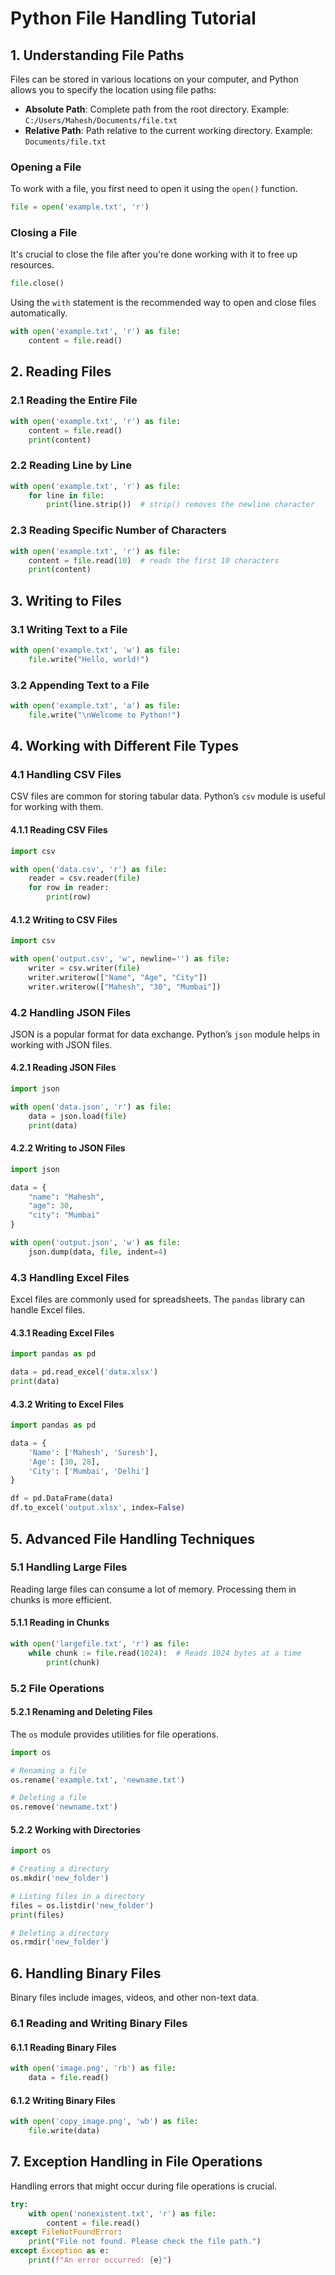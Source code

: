 
# Python File Handling Tutorial

## 1. Understanding File Paths

Files can be stored in various locations on your computer, and Python allows you to specify the location using file paths:

- **Absolute Path**: Complete path from the root directory. Example: `C:/Users/Mahesh/Documents/file.txt`
- **Relative Path**: Path relative to the current working directory. Example: `Documents/file.txt`

### Opening a File

To work with a file, you first need to open it using the `open()` function.

```python
file = open('example.txt', 'r')
```

### Closing a File

It's crucial to close the file after you're done working with it to free up resources.

```python
file.close()
```

Using the `with` statement is the recommended way to open and close files automatically.

```python
with open('example.txt', 'r') as file:
    content = file.read()
```

## 2. Reading Files

### 2.1 Reading the Entire File

```python
with open('example.txt', 'r') as file:
    content = file.read()
    print(content)
```

### 2.2 Reading Line by Line

```python
with open('example.txt', 'r') as file:
    for line in file:
        print(line.strip())  # strip() removes the newline character
```

### 2.3 Reading Specific Number of Characters

```python
with open('example.txt', 'r') as file:
    content = file.read(10)  # reads the first 10 characters
    print(content)
```

## 3. Writing to Files

### 3.1 Writing Text to a File

```python
with open('example.txt', 'w') as file:
    file.write("Hello, world!")
```

### 3.2 Appending Text to a File

```python
with open('example.txt', 'a') as file:
    file.write("\nWelcome to Python!")
```

## 4. Working with Different File Types

### 4.1 Handling CSV Files

CSV files are common for storing tabular data. Python’s `csv` module is useful for working with them.

#### 4.1.1 Reading CSV Files

```python
import csv

with open('data.csv', 'r') as file:
    reader = csv.reader(file)
    for row in reader:
        print(row)
```

#### 4.1.2 Writing to CSV Files

```python
import csv

with open('output.csv', 'w', newline='') as file:
    writer = csv.writer(file)
    writer.writerow(["Name", "Age", "City"])
    writer.writerow(["Mahesh", "30", "Mumbai"])
```

### 4.2 Handling JSON Files

JSON is a popular format for data exchange. Python’s `json` module helps in working with JSON files.

#### 4.2.1 Reading JSON Files

```python
import json

with open('data.json', 'r') as file:
    data = json.load(file)
    print(data)
```

#### 4.2.2 Writing to JSON Files

```python
import json

data = {
    "name": "Mahesh",
    "age": 30,
    "city": "Mumbai"
}

with open('output.json', 'w') as file:
    json.dump(data, file, indent=4)
```

### 4.3 Handling Excel Files

Excel files are commonly used for spreadsheets. The `pandas` library can handle Excel files.

#### 4.3.1 Reading Excel Files

```python
import pandas as pd

data = pd.read_excel('data.xlsx')
print(data)
```

#### 4.3.2 Writing to Excel Files

```python
import pandas as pd

data = {
    'Name': ['Mahesh', 'Suresh'],
    'Age': [30, 28],
    'City': ['Mumbai', 'Delhi']
}

df = pd.DataFrame(data)
df.to_excel('output.xlsx', index=False)
```

## 5. Advanced File Handling Techniques

### 5.1 Handling Large Files

Reading large files can consume a lot of memory. Processing them in chunks is more efficient.

#### 5.1.1 Reading in Chunks

```python
with open('largefile.txt', 'r') as file:
    while chunk := file.read(1024):  # Reads 1024 bytes at a time
        print(chunk)
```

### 5.2 File Operations

#### 5.2.1 Renaming and Deleting Files

The `os` module provides utilities for file operations.

```python
import os

# Renaming a file
os.rename('example.txt', 'newname.txt')

# Deleting a file
os.remove('newname.txt')
```

#### 5.2.2 Working with Directories

```python
import os

# Creating a directory
os.mkdir('new_folder')

# Listing files in a directory
files = os.listdir('new_folder')
print(files)

# Deleting a directory
os.rmdir('new_folder')
```

## 6. Handling Binary Files

Binary files include images, videos, and other non-text data.

### 6.1 Reading and Writing Binary Files

#### 6.1.1 Reading Binary Files

```python
with open('image.png', 'rb') as file:
    data = file.read()
```

#### 6.1.2 Writing Binary Files

```python
with open('copy_image.png', 'wb') as file:
    file.write(data)
```

## 7. Exception Handling in File Operations

Handling errors that might occur during file operations is crucial.

```python
try:
    with open('nonexistent.txt', 'r') as file:
        content = file.read()
except FileNotFoundError:
    print("File not found. Please check the file path.")
except Exception as e:
    print(f"An error occurred: {e}")
```
